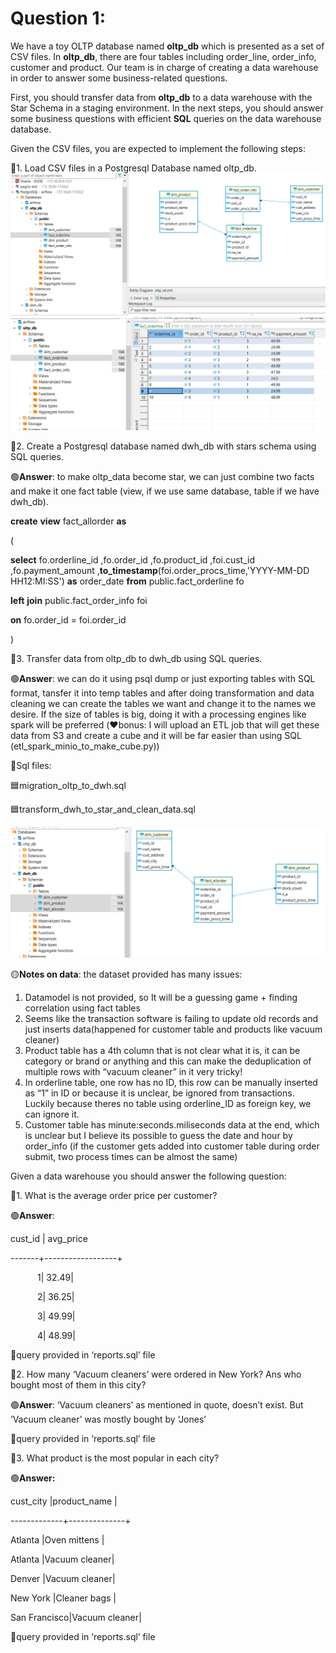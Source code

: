 ﻿# Question 1: 
We have a toy OLTP database named **oltp\_db** which is presented as a set of CSV files. In **oltp\_db**, there are four tables including order\_line, order\_info, customer and product. Our team is in charge of creating a data warehouse in order to answer some business-related questions. 

First, you should transfer data from **oltp\_db** to a data warehouse with the Star Schema in a staging environment. In the next steps, you should answer some business questions with efficient **SQL** queries on the data warehouse database.



Given the CSV files, you are expected to implement the following steps:

🚩1. Load CSV files in a Postgresql Database named oltp\_db.
![alt text](https://github.com/AramisN/snp-challenge/blob/main/11111.png)
![alt text](https://github.com/AramisN/snp-challenge/blob/main/22222.png)







🚩2. Create a Postgresql database named dwh\_db with stars schema using SQL queries.

🟢**Answer**: to make oltp\_data become star, we can just combine two facts and make it one fact table (view, if we use same database, table if we have dwh\_db). 

**create** **view** fact\_allorder  **as** 

(

**select** fo.orderline\_id ,fo.order\_id ,fo.product\_id ,foi.cust\_id ,fo.payment\_amount ,**to\_timestamp**(foi.order\_procs\_time,'YYYY-MM-DD HH12:MI:SS') **as** order\_date  **from** public.fact\_orderline fo 

**left** **join** public.fact\_order\_info foi 

**on** fo.order\_id = foi.order\_id 

)


🚩3. Transfer data from oltp\_db to dwh\_db using SQL queries.

🟢**Answer**: we can do it using psql dump or just exporting tables with SQL format, tansfer it into temp tables and after doing transformation and data cleaning we can create the tables we want and change it to the names we desire. If the size of tables is big, doing it with a processing engines like spark will be preferred (❤️bonus: I will upload an ETL job that will get these data from S3 and create a cube and it will be far easier than using SQL (etl_spark_minio_to_make_cube.py))

💎Sql files:

🟦migration\_oltp\_to\_dwh.sql

🟦transform\_dwh\_to\_star\_and\_clean\_data.sql

![alt text](https://github.com/AramisN/snp-challenge/blob/main/333333.png)


🟡**Notes on data**: the dataset provided has many issues:

1. Datamodel is not provided, so It will be a guessing game + finding correlation using fact tables
1. Seems like the transaction software is failing to update old records and just inserts data(happened for customer table and products like vacuum cleaner)
1. Product table has a 4th column that is not clear what it is, it can be category or brand or anything and this can make the deduplication of multiple rows with “vacuum cleaner” in it very tricky! 
1. In orderline table, one row has no ID, this row can be manually inserted as “1” in ID or because it is unclear, be ignored from transactions. Luckily because theres no table using orderline\_ID as foreign key, we can ignore it.
1. Customer table has minute:seconds.miliseconds data at the end, which is unclear but I believe its possible to guess the date and hour by order\_info (if the customer gets added into customer table during order submit, two process times can be almost the same)


Given a data warehouse you should answer the following question:

🚩1. What is the average order price per customer?

🟢**Answer**: 

cust\_id |   avg\_price         

-------+------------------+

`      `1|             32.49|

`      `2|             36.25|

`      `3|             49.99|

`      `4|             48.99|

💎query provided in ‘reports.sql’ file

🚩2. How many ‘Vacuum cleaners’ were ordered in New York? Ans who bought most of them in this city? 

🟢**Answer**: ‘Vacuum cleaners’ as mentioned in quote, doesn’t exist. But ‘Vacuum cleaner’ was mostly bought by ‘Jones’

💎query provided in ‘reports.sql’ file

🚩3. What product is the most popular in each city?

🟢**Answer:**

cust\_city    |product\_name  |

-------------+--------------+

Atlanta      |Oven mittens  |

Atlanta      |Vacuum cleaner|

Denver       |Vacuum cleaner|

New York     |Cleaner bags  |

San Francisco|Vacuum cleaner|

💎query provided in ‘reports.sql’ file


